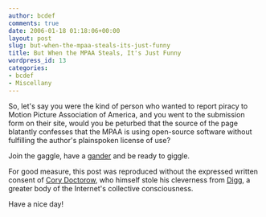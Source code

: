 ```yaml
---
author: bcdef
comments: true
date: 2006-01-18 01:18:06+00:00
layout: post
slug: but-when-the-mpaa-steals-its-just-funny
title: But When the MPAA Steals, It's Just Funny
wordpress_id: 13
categories:
- bcdef
- Miscellany
---
```


So, let's say you were the kind of person who wanted to report piracy to Motion Picture Association of America, and you went to the submission form on their site, would you be peturbed that the source of the page blatantly confesses that the MPAA is using open-source software without fulfilling the author's plainspoken license of use?

Join the gaggle, have a [gander](http://designetc.net/mpaa.jpg) and be ready to giggle. 

For good measure, this post was reproduced without the expressed written consent of [Cory Doctorow](http://boingboing.net), who himself stole his cleverness from [Digg](http://www.digg.com), a greater body of the Internet's collective consciousness.

Have a nice day!
